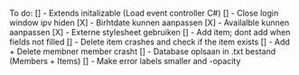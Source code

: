 To do:
[] - Extends initalizable (Load event controller C#)
[] - Close login window ipv hiden
[X] - Birhtdate kunnen aanpassen
[X] - Availalble kunnen aanpassen
[X] - Externe stylesheet gebruiken
[] - Add item; dont add when fields not filled
[] - Delete item crashes and check if the item exists
[] - Add + Delete membner member crasht 
[] - Database oplsaan in .txt bestand (Members + Items)
[] - Make error labels smaller and -opacity




 
